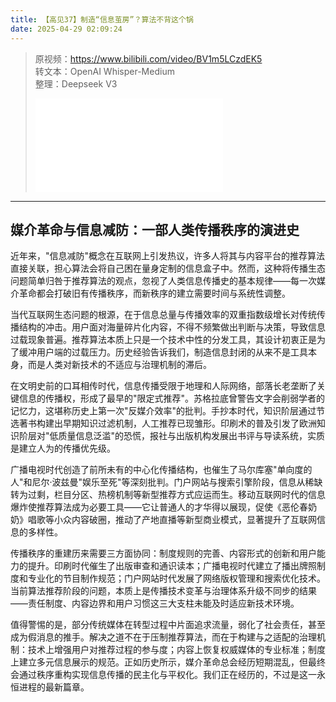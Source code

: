 ```yaml
---
title: 【高见37】制造“信息茧房”？算法不背这个锅
date: 2025-04-29 02:09:24
---
```


> 原视频：https://www.bilibili.com/video/BV1m5LCzdEK5<br>转文本：OpenAI Whisper-Medium<br>整理：Deepseek V3
>
> <iframe src="//player.bilibili.com/player.html?bvid=BV1m5LCzdEK5&autoplay=0" scrolling="no" border="0" frameborder="no" framespacing="0" allowfullscreen="true"></iframe>

---

## 媒介革命与信息减防：一部人类传播秩序的演进史

近年来，"信息减防"概念在互联网上引发热议，许多人将其与内容平台的推荐算法直接关联，担心算法会将自己困在量身定制的信息盒子中。然而，这种将传播生态问题简单归咎于推荐算法的观点，忽视了人类信息传播史的基本规律——每一次媒介革命都会打破旧有传播秩序，而新秩序的建立需要时间与系统性调整。

当代互联网生态问题的根源，在于信息总量与传播效率的双重指数级增长对传统传播结构的冲击。用户面对海量碎片化内容，不得不频繁做出判断与决策，导致信息过载现象普遍。推荐算法本质上只是一个技术中性的分发工具，其设计初衷正是为了缓冲用户端的过载压力。历史经验告诉我们，制造信息封闭的从来不是工具本身，而是人类对新技术的不适应与治理机制的滞后。

在文明史前的口耳相传时代，信息传播受限于地理和人际网络，部落长老垄断了关键信息的传播权，形成了最早的"限定式推荐"。苏格拉底曾警告文字会削弱学者的记忆力，这堪称历史上第一次"反媒介效率"的批判。手抄本时代，知识阶层通过节选著书构建出早期知识过滤机制，人工推荐已现雏形。印刷术的普及引发了欧洲知识阶层对"低质量信息泛滥"的恐慌，报社与出版机构发展出书评与导读系统，实质是建立人为的传播优先级。

广播电视时代创造了前所未有的中心化传播结构，也催生了马尔库塞"单向度的人"和尼尔·波兹曼"娱乐至死"等深刻批判。门户网站与搜索引擎阶段，信息从稀缺转为过剩，栏目分区、热榜机制等新型推荐方式应运而生。移动互联网时代的信息爆炸使推荐算法成为必要工具——它让普通人的才华得以展现，促使《恶伦春奶奶》唱歌等小众内容破圈，推动了产地直播等新型商业模式，显著提升了互联网信息的多样性。

传播秩序的重建历来需要三方面协同：制度规则的完善、内容形式的创新和用户能力的提升。印刷时代催生了出版审查和通识读本；广播电视时代建立了播出牌照制度和专业化的节目制作规范；门户网站时代发展了网络版权管理和搜索优化技术。当前算法推荐阶段的问题，本质上是传播技术变革与治理体系升级不同步的结果——责任制度、内容边界和用户习惯这三大支柱未能及时适应新技术环境。

值得警惕的是，部分传统媒体在转型过程中片面追求流量，弱化了社会责任，甚至成为假消息的推手。解决之道不在于压制推荐算法，而在于构建与之适配的治理机制：技术上增强用户对推荐过程的参与度；内容上恢复权威媒体的专业标准；制度上建立多元信息展示的规范。正如历史所示，媒介革命总会经历短期混乱，但最终会通过秩序重构实现信息传播的民主化与平权化。我们正在经历的，不过是这一永恒进程的最新篇章。